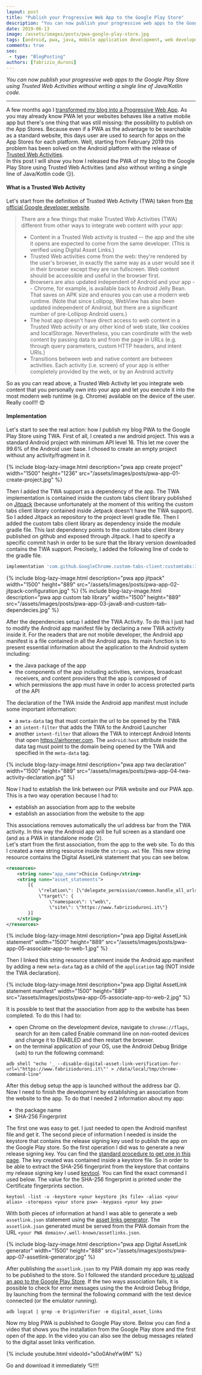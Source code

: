 ```yaml
---
layout: post
title: "Publish your Progressive Web App to the Google Play Store"
description: "You can now publish your progressive web apps to the Google Play Store using Trusted Web Activities without writing a single line of Java/Kotlin code."
date: 2019-06-13
image: /assets/images/posts/pwa-google-play-store.jpg
tags: [android, pwa, java, mobile application development, web development, javascript]
comments: true
seo:
 - type: "BlogPosting"
authors: [fabrizio_duroni]
---
```


*You can now publish your progressive web apps to the Google Play Store using Trusted Web Activities without writing a single line of Java/Kotlin code.*

---

A few months ago I [transformed my blog into a Progressive Web App](/2019/03/03/github-pages-progressive-web-app.html). As you may already know PWA let your websites behaves like a native mobile app but there's one thing that was still missing: the possibility to publish on the App Stores. Because even if a PWA as the advantage to be searchable as a standard website, this days user are used to search for apps on the App Stores for each platform. Well, starting from February 2019 this problem has been solved on the Android platform with the release of [Trusted Web Activities](https://developers.google.com/web/updates/2019/02/using-twa "trusted web activities").  
In this post I will show you how I released the PWA of my blog to the Google Play Store using Trusted Web Activities (and also without writing a single line of Java/Kotlin code :smirk:).

#### What is a Trusted Web Activity

Let's start from the definition of Trusted Web Activity (TWA) taken from [the official Google developer website](https://developers.google.com/web/updates/2019/02/using-twa "trusted web activities").

>There are a few things that make Trusted Web Activities (TWA) different from other ways to integrate web content with your app:
>
> * Content in a Trusted Web activity is trusted -- the app and the site it opens are expected to come from the same developer. (This is verified using Digital Asset Links.)
> * Trusted Web activities come from the web: they're rendered by the user's browser, in exactly the same way as a user would see it in their browser except they are run fullscreen. Web content should be accessible and useful in the browser first.
> * Browsers are also updated independent of Android and your app -- Chrome, for example, is available back to Android Jelly Bean. That saves on APK size and ensures you can use a modern web runtime. (Note that since Lollipop, WebView has also been updated independent of Android, but there are a significant number of pre-Lollipop Android users.)
> * The host app doesn't have direct access to web content in a Trusted Web activity or any other kind of web state, like cookies and localStorage. Nevertheless, you can coordinate with the web content by passing data to and from the page in URLs (e.g. through query parameters, custom HTTP headers, and intent URIs.)
> * Transitions between web and native content are between activities. Each activity (i.e. screen) of your app is either completely provided by the web, or by an Android activity

So as you can read above, a Trusted Web Activity let you integrate web content that you personally own into your app and let you execute it into the most modern web runtime (e.g. Chrome) available on the device of the user. Really cool!!! :heart_eyes:

#### Implementation

Let's start to see the real action: how I publish my blog PWA to the Google Play Store using TWA. First of all, I created a nw android project. This was a standard Android project with minimum API level 16. This let me cover the 99.6% of the Android user base. I chosed to create an empty project without any activity/fragment in it.

{% include blog-lazy-image.html description="pwa app create project" width="1500" height="1236" src="/assets/images/posts/pwa-app-01-create-project.jpg" %}

Then I added the TWA support as a dependency of the app. The TWA implementation is contained inside the custom tabs client library published on [Jitpack](https://jitpack.io/ "Jitpack") (because unfortunately at the moment of this writing the custom tabs client library contained inside Jetpack doesn't have the TWA support). So I added Jitpack as repository to the project level gradle file. Then I added the custom tabs client library as dependency inside the module gradle file. This last dependency points to the custom tabs client library published on github and exposed through Jitpack. I had to specify a specific commit hash in order to be sure that the library version downloaded contains the TWA support. Precisely, I added the following line of code to the gradle file.

```gradle
implementation 'com.github.GoogleChrome.custom-tabs-client:customtabs:7a2c1374a3'
```

{% include blog-lazy-image.html description="pwa app jitpack" width="1500" height="889" src="/assets/images/posts/pwa-app-02-jitpack-configuration.jpg" %}
{% include blog-lazy-image.html description="pwa app custom tab library" width="1500" height="889" src="/assets/images/posts/pwa-app-03-java8-and-custom-tab-dependecies.jpg" %}

After the dependencies setup I added the TWA Activity. To do this I just had to modify the Android app manifest file by declaring a new TWA activity inside it. For the readers that are not mobile developer, the Android app manifest is a file contained in all the Android apps. Its main function is to present essential information about the application to the Android system including:

* the Java package of the app
* the components of the app including activities, services, broadcast receivers, and content providers that the app is composed of
* which permissions the app must have in order to access protected parts of the API

The declaration of the TWA inside the Android app manifest must include some important information:

* a `meta-data` tag that must contain the url to be opened by the TWA
* an `intent-filter` that adds the TWA to the Android Launcher
* another `intent-filter` that allows the TWA to intercept Android Intents that open https://airhorner.com. The `android:host` attribute inside the data tag must point to the domain being opened by the TWA and specified in the `meta-data` tag. 

{% include blog-lazy-image.html description="pwa app twa declaration" width="1500" height="889" src="/assets/images/posts/pwa-app-04-twa-activity-declaration.jpg" %}

Now I had to establish the link between our PWA website and our PWA app. This is a two way operation because I had to:

* establish an association from app to the website
* establish an association from the website to the app

This associations removes automatically the url address bar from the TWA activity. In this way the Android app will be full screen as a standard one (and as a PWA in standalone mode :smirk:).  
Let's start from the first association, from the app to the web site. To do this I created a new string resource inside the `strings.xml` file. This new string resource contains the Digital AssetLink statement that you can see below.

```xml
<resources>
    <string name="app_name">Chicio Coding</string>
    <string name="asset_statements">
        [{
            \"relation\": [\"delegate_permission/common.handle_all_urls\"],
            \"target\": {
                \"namespace\": \"web\",
                \"site\": \"https://www.fabrizioduroni.it\"}
        }]
    </string>
</resources>
```

{% include blog-lazy-image.html description="pwa app Digital AssetLink statement" width="1500" height="889" src="/assets/images/posts/pwa-app-05-associate-app-to-web-1.jpg" %}

Then I linked this string resource statement inside the Android app manifest by adding a new `meta-data` tag as a child of the `application` tag (NOT inside the TWA declaration).

{% include blog-lazy-image.html description="pwa app Digital AssetLink statement manifest" width="1500" height="889" src="/assets/images/posts/pwa-app-05-associate-app-to-web-2.jpg" %}

It is possible to test that the association from app to the website has been completed. To do this I had to:

* open Chrome on the development device, navigate to `chrome://flags`, search for an item called Enable command line on non-rooted devices and change it to ENABLED and then restart the browser.
* on the terminal application of your OS, use the Android Debug Bridge (`adb`) to run the following command:

```shell
adb shell "echo '_ --disable-digital-asset-link-verification-for-url=\"https://www.fabrizioduroni.it\"' > /data/local/tmp/chrome-command-line"
```

After this debug setup the app is launched without the address bar :relieved:.  
Now I need to finish the development by establishing an association from the website to the app. To do that I needed 2 information about my app:

* the package name
* SHA-256 Fingerprint

The first one was easy to get. I just needed to open the Android manifest file and get it. The second piece of information I needed is inside the keystore that contains the release signing key used to publish the app on the Google Play store. So the first operation I did was to generate a new release signing key. You can find the [standard procedure to get one in this page](https://developer.android.com/studio/publish/app-signing#generate-key). The key created was contained inside a keystore file. So in order to be able to extract the SHA-256 fingerprint from the keystore that contains my release signing key I used [keytool](https://docs.oracle.com/javase/6/docs/technotes/tools/windows/keytool.html 'keytool'). You can find the exact command I used below. The value for the SHA-256 fingerprint is printed under the Certificate fingerprints section.

```shell
keytool -list -v -keystore <your keystore jks file> -alias <your alias> -storepass <your store psw> -keypass <your key psw>
```

With both pieces of information at hand I was able to generate a web `assetlink.json` statement using the [asset links generator](https://developers.google.com/digital-asset-links/tools/generator). The `assetlink.json` generated must be served from the PWA domain from the URL `<your PWA domain>/.well-known/assetlinks.json`.

{% include blog-lazy-image.html description="pwa app Digital AssetLink generator"  width="1500" height="888" src="/assets/images/posts/pwa-app-07-assetlink-generator.jpg" %}

After publishing the `assetlink.json` to my PWA domain my app was ready to be published to the store. So I followed the standard procedure [to upload an app to the Google Play Store](https://developer.android.com/studio/publish/upload-bundle).
If the two ways association fails, it is possible to check for error messages using the the Android Debug Bridge, by launching from the terminal the following command with the test device connected (or the emulator running).

```shell
adb logcat | grep -e OriginVerifier -e digital_asset_links
```

Now my blog PWA is published to Google Play store. Below you can find a video that shows you the installation from the Google Play store and the first open of the app. In the video you can also see the debug messages related to the digital asset links verification.

{% include youtube.html videoId="s0o0AheYw9M" %}

 Go and download it immediately :cupid:!!!!